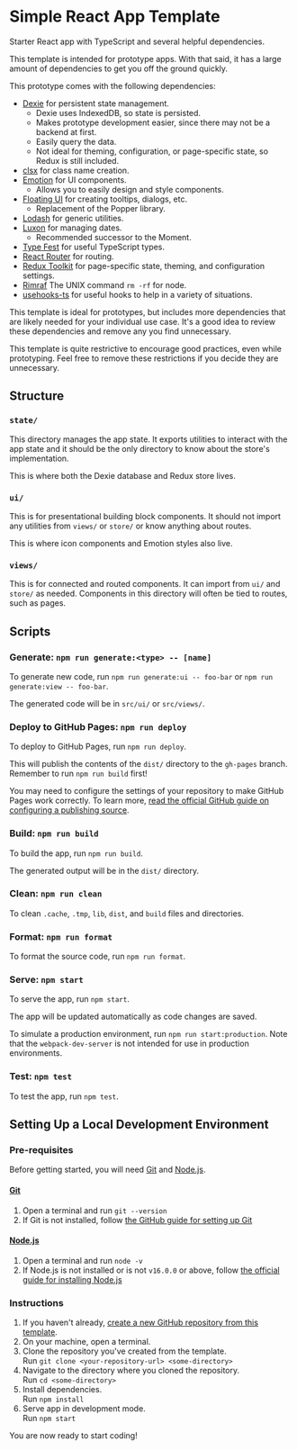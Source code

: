 # Simple React App Template

Starter React app with TypeScript and several helpful dependencies.

This template is intended for prototype apps.
With that said, it has a large amount of dependencies to get you off the ground quickly.

This prototype comes with the following dependencies:

- [Dexie][dexie] for persistent state management.
  - Dexie uses IndexedDB, so state is persisted.
  - Makes prototype development easier, since there may not be a backend at first.
  - Easily query the data.
  - Not ideal for theming, configuration, or page-specific state, so Redux is still included.
- [clsx][clsx] for class name creation.
- [Emotion][emotion] for UI components.
  - Allows you to easily design and style components.
- [Floating UI][floating-ui] for creating tooltips, dialogs, etc.
  - Replacement of the Popper library.
- [Lodash][lodash] for generic utilities.
- [Luxon][luxon] for managing dates.
  - Recommended successor to the Moment.
- [Type Fest][type-fest] for useful TypeScript types.
- [React Router][react-router] for routing.
- [Redux Toolkit][redux-toolkit] for page-specific state, theming, and configuration settings.
- [Rimraf][rimraf] The UNIX command `rm -rf` for node.
- [usehooks-ts][usehooks-ts] for useful hooks to help in a variety of situations.

This template is ideal for prototypes,
but includes more dependencies that are likely needed for your individual use case.
It's a good idea to review these dependencies and remove any you find unnecessary.

This template is quite restrictive to encourage good practices, even while prototyping.
Feel free to remove these restrictions if you decide they are unnecessary.

## Structure

### `state/`

This directory manages the app state.
It exports utilities to interact with the app state and
it should be the only directory to know about the store's implementation.

This is where both the Dexie database and Redux store lives.

### `ui/`

This is for presentational building block components.
It should not import any utilities from `views/` or `store/` or know anything about routes.

This is where icon components and Emotion styles also live.

### `views/`

This is for connected and routed components.
It can import from `ui/` and `store/` as needed.
Components in this directory will often be tied to routes, such as pages.

## Scripts

### Generate: `npm run generate:<type> -- [name]`

To generate new code, run `npm run generate:ui -- foo-bar` or `npm run generate:view -- foo-bar`.

The generated code will be in `src/ui/` or `src/views/`.

### Deploy to GitHub Pages: `npm run deploy`

To deploy to GitHub Pages, run `npm run deploy`.

This will publish the contents of the `dist/` directory to the `gh-pages` branch.
Remember to run `npm run build` first!

You may need to configure the settings of your repository to make GitHub Pages work correctly.
To learn more, [read the official GitHub guide on configuring a publishing source](https://docs.github.com/en/pages/getting-started-with-github-pages/configuring-a-publishing-source-for-your-github-pages-site).

### Build: `npm run build`

To build the app, run `npm run build`.

The generated output will be in the `dist/` directory.

### Clean: `npm run clean`

To clean `.cache`, `.tmp`, `lib`, `dist`, and `build` files and directories.

### Format: `npm run format`

To format the source code, run `npm run format`.

### Serve: `npm start`

To serve the app, run `npm start`.

The app will be updated automatically as code changes are saved.

To simulate a production environment, run `npm run start:production`.
Note that the `webpack-dev-server` is not intended for use in production environments.

### Test: `npm test`

To test the app, run `npm test`.

## Setting Up a Local Development Environment

### Pre-requisites

Before getting started, you will need [Git] and [Node.js].

#### [Git]

1. Open a terminal and run `git --version`
1. If Git is not installed, follow
   [the GitHub guide for setting up Git][github_docs_git]

#### [Node.js]

1. Open a terminal and run `node -v`
1. If Node.js is not installed or is not `v16.0.0` or above, follow
   [the official guide for installing Node.js][node_docs_install]

### Instructions

1. If you haven't already, [create a new GitHub repository from this template][generate].
1. On your machine, open a terminal.
1. Clone the repository you've created from the template.\
   Run `git clone <your-repository-url> <some-directory>`
1. Navigate to the directory where you cloned the repository.\
   Run `cd <some-directory>`
1. Install dependencies.\
   Run `npm install`
1. Serve app in development mode.\
   Run `npm start`

You are now ready to start coding!

[dexie]: https://dexie.org/
[clsx]: https://www.npmjs.com/package/clsx
[emotion]: https://emotion.sh/docs/introduction
[floating-ui]: https://floating-ui.com/
[generate]: https://github.com/utori-dev/template-react-app-prototype/generate
[git]: https://git-scm.com/
[github_docs_git]: https://docs.github.com/en/get-started/quickstart/set-up-git
[lodash]: https://lodash.com/
[luxon]: https://lodash.com/
[node.js]: https://nodejs.org/
[node_docs_install]: https://nodejs.dev/learn/how-to-install-nodejs
[react-router]: https://reactrouter.com/en/main
[redux-toolkit]: https://redux-toolkit.js.org/
[rimraf]: https://www.npmjs.com/package/rimraf
[type-fest]: https://github.com/sindresorhus/type-fest
[usehooks-ts]: https://usehooks-ts.com/

